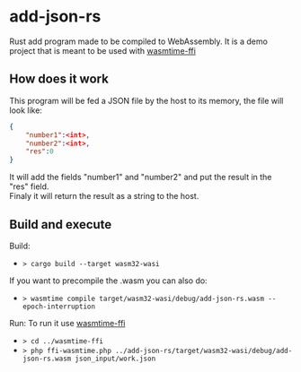 # add-json-rs
Rust add program made to be compiled to WebAssembly.
It is a demo project that is meant to be used with [wasmtime-ffi](../wasmtime-ffi/ffi-wasmtime.php)

## How does it work
This program will be fed a JSON file by the host to its memory, the file will look like:
```JSON
{
    "number1":<int>,
    "number2":<int>,
    "res":0
}
```
It will add the fields "number1" and "number2" and put the result in the "res" field. \
Finaly it will return the result as a string to the host.

## Build and execute
Build:
- `> cargo build --target wasm32-wasi`

If you want to precompile the .wasm you can also do:
- `> wasmtime compile target/wasm32-wasi/debug/add-json-rs.wasm --epoch-interruption`

Run: To run it use [wasmtime-ffi](../wasmtime-ffi/ffi-wasmtime.php)
- `> cd ../wasmtime-ffi`
- `> php ffi-wasmtime.php ../add-json-rs/target/wasm32-wasi/debug/add-json-rs.wasm json_input/work.json`